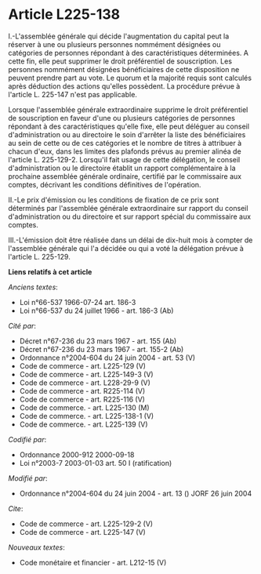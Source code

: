 # Article L225-138

I.-L'assemblée générale qui décide l'augmentation du capital peut la réserver à une ou plusieurs personnes nommément
désignées ou catégories de personnes répondant à des caractéristiques déterminées. A cette fin, elle peut supprimer le droit
préférentiel de souscription. Les personnes nommément désignées bénéficiaires de cette disposition ne peuvent prendre part au
vote. Le quorum et la majorité requis sont calculés après déduction des actions qu'elles possèdent. La procédure prévue à
l'article L. 225-147 n'est pas applicable. 

Lorsque l'assemblée générale extraordinaire supprime le droit préférentiel de souscription en faveur d'une ou plusieurs
catégories de personnes répondant à des caractéristiques qu'elle fixe, elle peut déléguer au conseil d'administration ou au
directoire le soin d'arrêter la liste des bénéficiaires au sein de cette ou de ces catégories et le nombre de titres à
attribuer à chacun d'eux, dans les limites des plafonds prévus au premier alinéa de l'article L. 225-129-2. Lorsqu'il fait
usage de cette délégation, le conseil d'administration ou le directoire établit un rapport complémentaire à la prochaine
assemblée générale ordinaire, certifié par le commissaire aux comptes, décrivant les conditions définitives de l'opération. 

II.-Le prix d'émission ou les conditions de fixation de ce prix sont déterminés par l'assemblée générale extraordinaire sur
rapport du conseil d'administration ou du directoire et sur rapport spécial du commissaire aux comptes. 

III.-L'émission doit être réalisée dans un délai de dix-huit mois à compter de l'assemblée générale qui l'a décidée ou qui a
voté la délégation prévue à l'article L. 225-129.

**Liens relatifs à cet article**

_Anciens textes_:

  - Loi n°66-537 1966-07-24 art. 186-3
  - Loi n°66-537 du 24 juillet 1966 - art. 186-3 (Ab)

_Cité par_:

  - Décret n°67-236 du 23 mars 1967 - art. 155 (Ab)
  - Décret n°67-236 du 23 mars 1967 - art. 155-2 (Ab)
  - Ordonnance n°2004-604 du 24 juin 2004 - art. 53 (V)
  - Code de commerce - art. L225-129 (V)
  - Code de commerce - art. L225-149-3 (V)
  - Code de commerce - art. L228-29-9 (V)
  - Code de commerce - art. R225-114 (V)
  - Code de commerce - art. R225-116 (V)
  - Code de commerce. - art. L225-130 (M)
  - Code de commerce. - art. L225-138-1 (V)
  - Code de commerce. - art. L225-139 (V)

_Codifié par_:

  - Ordonnance 2000-912 2000-09-18
  - Loi n°2003-7 2003-01-03 art. 50 I (ratification)

_Modifié par_:

  - Ordonnance n°2004-604 du 24 juin 2004 - art. 13 () JORF 26 juin 2004

_Cite_:

  - Code de commerce - art. L225-129-2 (V)
  - Code de commerce - art. L225-147 (V)

_Nouveaux textes_:

  - Code monétaire et financier - art. L212-15 (V)
